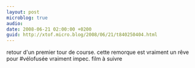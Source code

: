```yaml
---
layout: post
microblog: true
audio: 
date: 2008-06-21 02:00:00 +0200
guid: http://xtof.micro.blog/2008/06/21/t840250404.html
---
```

retour d'un premier tour de course. cette remorque est vraiment un rêve pour #vélofusée vraiment impec. film à suivre
